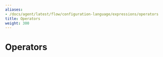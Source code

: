 ```yaml
---
aliases:
- /docs/agent/latest/flow/configuration-language/expressions/operators
title: Operators
weight: 300
---
```


# Operators
